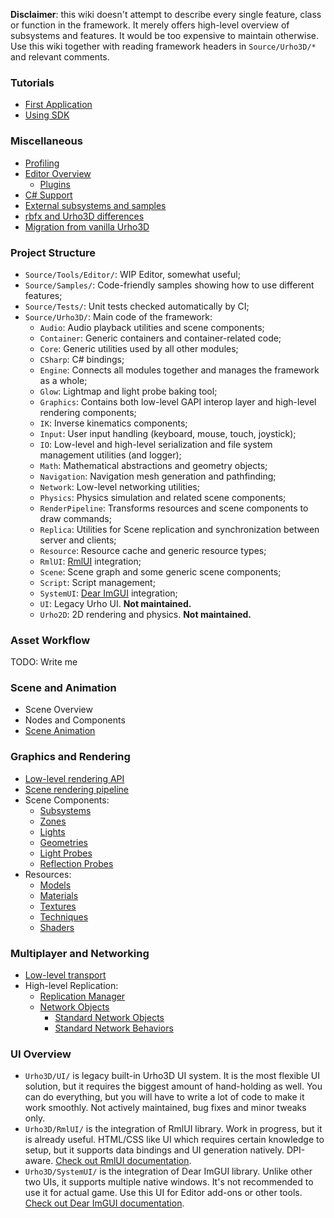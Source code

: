 **Disclaimer**: this wiki doesn't attempt to describe every single feature, class or function in the framework.
It merely offers high-level overview of subsystems and features.
It would be too expensive to maintain otherwise.
Use this wiki together with reading framework headers in `Source/Urho3D/*` and relevant comments.

### Tutorials

* [First Application](first-application)
* [Using SDK](Using-SDK)

### Miscellaneous

* [Profiling](Profiling)
* [Editor Overview](Editor)
    * [Plugins](Plugins)
* [C# Support](C%23-support)
* [External subsystems and samples](External-subsystems-and-samples)
* [rbfx and Urho3D differences](rbfx-and-Urho3D-differences)
* [Migration from vanilla Urho3D](Migration-from-vanilla-Urho3D)

### Project Structure

* `Source/Tools/Editor/`: WIP Editor, somewhat useful;
* `Source/Samples/`: Code-friendly samples showing how to use different features;
* `Source/Tests/`: Unit tests checked automatically by CI;
* `Source/Urho3D/`: Main code of the framework:
    * `Audio`: Audio playback utilities and scene components;
    * `Container`: Generic containers and container-related code;
    * `Core`: Generic utilities used by all other modules;
    * `CSharp`: C# bindings;
    * `Engine`: Connects all modules together and manages the framework as a whole;
    * `Glow`: Lightmap and light probe baking tool;
    * `Graphics`: Contains both low-level GAPI interop layer and high-level rendering components;
    * `IK`: Inverse kinematics components;
    * `Input`: User input handling (keyboard, mouse, touch, joystick);
    * `IO`: Low-level and high-level serialization and file system management utilities (and logger);
    * `Math`: Mathematical abstractions and geometry objects;
    * `Navigation`: Navigation mesh generation and pathfinding;
    * `Network`: Low-level networking utilities;
    * `Physics`: Physics simulation and related scene components;
    * `RenderPipeline`: Transforms resources and scene components to draw commands;
    * `Replica`: Utilities for Scene replication and synchronization between server and clients;
    * `Resource`: Resource cache and generic resource types;
    * `RmlUI`: [RmlUI](https://github.com/mikke89/RmlUi) integration;
    * `Scene`: Scene graph and some generic scene components;
    * `Script`: Script management;
    * `SystemUI`: [Dear ImGUI](https://github.com/ocornut/imgui) integration;
    * `UI`: Legacy Urho UI. **Not maintained.**
    * `Urho2D`: 2D rendering and physics. **Not maintained.**

### Asset Workflow

TODO: Write me

### Scene and Animation

* Scene Overview
* Nodes and Components
* [Scene Animation](Scene-Animation)

### Graphics and Rendering

* [Low-level rendering API](Low-level-Rendering-API)
* [Scene rendering pipeline](Scene-Rendering-Pipeline)
* Scene Components:
    * [Subsystems](Scene-Rendering-Subsystems)
    * [Zones](Rendering-Zones)
    * [Lights](Rendering-Lights)
    * [Geometries](Rendering-Geometries)
    * [Light Probes](Rendering-Light-Probes)
    * [Reflection Probes](Rendering-Reflection-Probes)
* Resources:
    * [Models](Model-Resources)
    * [Materials](Material-Resources)
    * [Textures](Texture-Resources)
    * [Techniques](Rendering-Techniques)
    * [Shaders](Rendering-Shaders)

### Multiplayer and Networking

* [Low-level transport](Low-level-Transport)
* High-level Replication:
    * [Replication Manager](Replication-Manager)
    * [Network Objects](Network-Objects)
        * [Standard Network Objects](Standard-Network-Objects)
        * [Standard Network Behaviors](Standard-Network-Behaviors)

### UI Overview

* `Urho3D/UI/` is legacy built-in Urho3D UI system. It is the most flexible UI solution, but it requires the biggest amount of hand-holding as well. You can do everything, but you will have to write a lot of code to make it work smoothly. Not actively maintained, bug fixes and minor tweaks only.
* `Urho3D/RmlUI/` is the integration of RmlUI library. Work in progress, but it is already useful. HTML/CSS like UI which requires certain knowledge to setup, but it supports data bindings and UI generation natively. DPI-aware. [Check out RmlUI documentation](https://mikke89.github.io/RmlUiDoc/).
* `Urho3D/SystemUI/` is the integration of Dear ImGUI library. Unlike other two UIs, it supports multiple native windows. It's not recommended to use it for actual game. Use this UI for Editor add-ons or other tools. [Check out Dear ImGUI documentation](https://github.com/ocornut/imgui/wiki).
